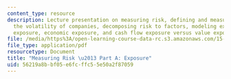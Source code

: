 ```yaml
---
content_type: resource
description: Lecture presentation on measuring risk, defining and measuring exposure,
  the volatility of companies, decomposing risk to factors, modeling exposure, total
  exposure, economic exposure, and cash flow exposure versus value exposure.
file: /media/https%3A/open-learning-course-data-rc.s3.amazonaws.com/15-997-practice-of-finance-advanced-corporate-risk-management-spring-2009/56219a8bbf05e6fcffc55e50a2f87059_MIT15_997s09_lec01_3.pdf
file_type: application/pdf
resourcetype: Document
title: "Measuring Risk \u2013 Part A: Exposure"
uid: 56219a8b-bf05-e6fc-ffc5-5e50a2f87059
---
```

